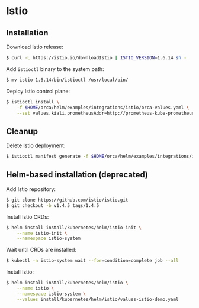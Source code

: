 # Istio

## Installation

Download Istio release:

```bash
$ curl -L https://istio.io/downloadIstio | ISTIO_VERSION=1.6.14 sh -
```

Add `istioctl` binary to the system path:

```bash
$ mv istio-1.6.14/bin/istioctl /usr/local/bin/
```

Deploy Istio control plane:

```bash
$ istioctl install \
    -f $HOME/orca/helm/examples/integrations/istio/orca-values.yaml \
    --set values.kiali.prometheusAddr=http://prometheus-kube-prometheus-prometheus.monitoring:9090
```

## Cleanup

Delete Istio deployment:

```bash
$ istioctl manifest generate -f $HOME/orca/helm/examples/integrations/istio/orca-values.yaml | kubectl delete -f -
```

## Helm-based installation (deprecated)

Add Istio repository:

```bash
$ git clone https://github.com/istio/istio.git
$ git checkout -b v1.4.5 tags/1.4.5
```

Install Istio CRDs:

```bash
$ helm install install/kubernetes/helm/istio-init \
    --name istio-init \
    --namespace istio-system
```

Wait until CRDs are installed:

```bash
$ kubectl -n istio-system wait --for=condition=complete job --all
```

Install Istio:

```bash
$ helm install install/kubernetes/helm/istio \
    --name istio \
    --namespace istio-system \
    --values install/kubernetes/helm/istio/values-istio-demo.yaml
```
